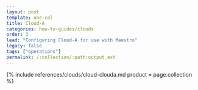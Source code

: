 ```yaml
---
layout: post
template: one-col
title: Cloud-A
categories: how-to-guides/clouds
order: 3
lead: "Configuring Cloud-A for use with Maestro"
legacy: false
tags: ["operations"]
permalink: /:collection/:path:output_ext
---
```



{% include references/clouds/cloud-clouda.md  product = page.collection %}